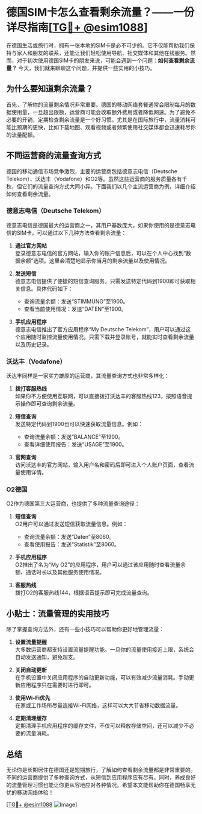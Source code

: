 # 德国SIM卡怎么查看剩余流量？——一份详尽指南[[TG💪+ @esim1088](https://t.me/s/esim1088)]

在德国生活或旅行时，拥有一张本地的SIM卡是必不可少的。它不仅能帮助我们保持与家人和朋友的联系，还能让我们轻松使用导航、社交媒体和其他在线服务。然而，对于初次使用德国SIM卡的朋友来说，可能会遇到一个问题：**如何查看剩余流量？** 今天，我们就来聊聊这个问题，并提供一些实用的小技巧。

## 为什么要知道剩余流量？

首先，了解你的流量剩余情况非常重要。德国的移动网络套餐通常会限制每月的数据使用量，一旦超出限额，运营商可能会收取额外费用或者降低网速。为了避免不必要的开销，定期检查剩余流量是一个好习惯。尤其是在国际旅行中，流量消耗可能比预期的更快，比如下载地图、观看视频或者频繁使用社交媒体都会迅速耗尽你的流量配额。

## 不同运营商的流量查询方式

德国的移动通信市场竞争激烈，主要的运营商包括德意志电信（Deutsche Telekom）、沃达丰（Vodafone）和O2等。虽然这些运营商的服务质量各有千秋，但它们的流量查询方式大同小异。下面我们以几个主流运营商为例，详细介绍如何查看剩余流量。

### 德意志电信（Deutsche Telekom）

德意志电信是德国最大的运营商之一，其用户基数庞大。如果你使用的是德意志电信的SIM卡，可以通过以下几种方法查看剩余流量：

1. **通过官方网站**  
   登录德意志电信的官方网站，输入你的账户信息后，可以在个人中心找到“数据余额”选项。这里会清楚地显示你当月的剩余流量以及使用情况。

2. **发送短信**  
   德意志电信提供了便捷的短信查询服务。只需发送特定代码到1900即可获取相关信息。具体代码如下：
   - 查询流量余额：发送“STIMMUNG”至1900。
   - 查看当前使用情况：发送“DATEN”至1900。

3. **手机应用程序**  
   德意志电信推出了官方应用程序“My Deutsche Telekom”，用户可以通过这个应用随时监控流量使用情况。只需下载并登录账号，就能实时查看剩余流量以及历史记录。

### 沃达丰（Vodafone）

沃达丰同样是一家实力雄厚的运营商，其流量查询方式也非常多样化：

1. **拨打客服热线**  
   如果你不方便使用互联网，可以直接拨打沃达丰的客服热线123，按照语音提示操作即可查询剩余流量。

2. **短信查询**  
   发送特定代码到1900也可以快速获取流量信息。例如：
   - 查询流量余额：发送“BALANCE”至1900。
   - 查看详细使用报告：发送“USAGE”至1900。

3. **官网查询**  
   访问沃达丰的官方网站，输入用户名和密码后即可进入个人账户页面，查看流量使用详情。

### O2德国

O2作为德国第三大运营商，也提供了多种流量查询途径：

1. **短信查询**  
   O2用户可以通过发送短信获取流量信息。例如：
   - 查询流量余额：发送“Daten”至8060。
   - 查看使用报告：发送“Statistik”至8060。

2. **手机应用程序**  
   O2推出了名为“My O2”的应用程序，用户可以通过该应用随时查看流量余额、通话时长以及其他服务使用情况。

3. **客服热线**  
   拨打O2的客服热线144，根据语音提示即可完成流量查询。

## 小贴士：流量管理的实用技巧

除了掌握查询方法外，还有一些小技巧可以帮助你更好地管理流量：

1. **设置流量提醒**  
   大多数运营商都支持设置流量提醒功能。一旦你的流量使用接近上限，系统会自动发送通知，避免超支。

2. **关闭自动更新**  
   在手机设置中关闭应用程序的自动更新功能，可以有效减少流量消耗。手动更新应用程序只在需要时进行即可。

3. **使用Wi-Fi优先**  
   在家或工作场所尽量连接Wi-Fi网络，这样可以大大节省移动数据流量。

4. **定期清理缓存**  
   定期清理手机应用程序的缓存文件，不仅可以释放存储空间，还可以减少不必要的流量消耗。

## 总结

无论你是长期居住在德国还是短期旅行，了解如何查看剩余流量都是非常重要的。不同的运营商提供了多种查询方式，从短信到应用程序应有尽有。同时，养成良好的流量管理习惯也能让你更从容地应对各种情况。希望本文能帮助你在德国畅享无忧的移动网络体验！

[[TG💪+ @esim1088](https://t.me/s/esim1088) ![Image](https://i.postimg.cc/4NQfJmqS/Snipaste-2025-05-13-00-14-12.png)]